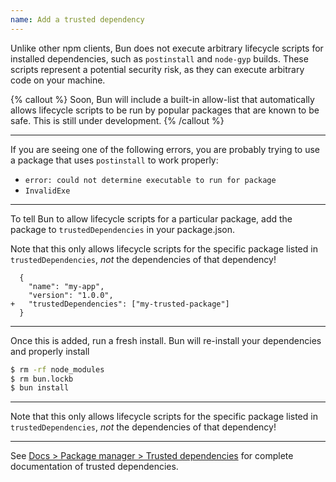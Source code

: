 ```yaml
---
name: Add a trusted dependency
---
```


Unlike other npm clients, Bun does not execute arbitrary lifecycle scripts for installed dependencies, such as `postinstall` and `node-gyp` builds. These scripts represent a potential security risk, as they can execute arbitrary code on your machine.

{% callout %}
Soon, Bun will include a built-in allow-list that automatically allows lifecycle scripts to be run by popular packages that are known to be safe. This is still under development.
{% /callout %}

---

If you are seeing one of the following errors, you are probably trying to use a package that uses `postinstall` to work properly:

- `error: could not determine executable to run for package`
- `InvalidExe`

---

To tell Bun to allow lifecycle scripts for a particular package, add the package to `trustedDependencies` in your package.json.

Note that this only allows lifecycle scripts for the specific package listed in `trustedDependencies`, _not_ the dependencies of that dependency!

<!-- Bun maintains an allow-list of popular packages containing `postinstall` scripts that are known to be safe. To run lifecycle scripts for packages that aren't on this list, add the package to `trustedDependencies` in your package.json. -->

```json-diff
  {
    "name": "my-app",
    "version": "1.0.0",
+   "trustedDependencies": ["my-trusted-package"]
  }
```

---

Once this is added, run a fresh install. Bun will re-install your dependencies and properly install

```sh
$ rm -rf node_modules
$ rm bun.lockb
$ bun install
```

---

Note that this only allows lifecycle scripts for the specific package listed in `trustedDependencies`, _not_ the dependencies of that dependency!

---

See [Docs > Package manager > Trusted dependencies](/docs/cli/install#trusted-dependencies) for complete documentation of trusted dependencies.
